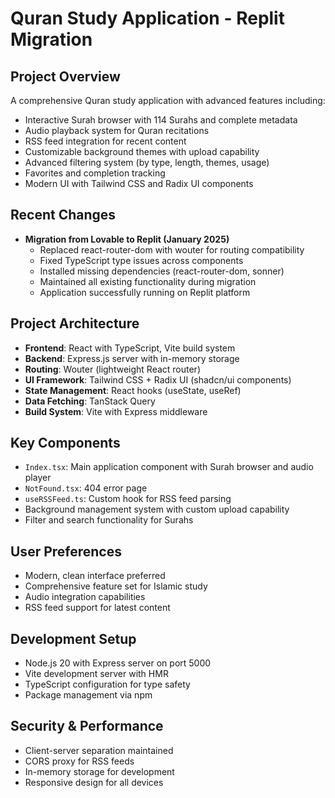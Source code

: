 # Quran Study Application - Replit Migration

## Project Overview
A comprehensive Quran study application with advanced features including:
- Interactive Surah browser with 114 Surahs and complete metadata
- Audio playback system for Quran recitations
- RSS feed integration for recent content
- Customizable background themes with upload capability
- Advanced filtering system (by type, length, themes, usage)
- Favorites and completion tracking
- Modern UI with Tailwind CSS and Radix UI components

## Recent Changes
- **Migration from Lovable to Replit (January 2025)**
  - Replaced react-router-dom with wouter for routing compatibility
  - Fixed TypeScript type issues across components
  - Installed missing dependencies (react-router-dom, sonner)
  - Maintained all existing functionality during migration
  - Application successfully running on Replit platform

## Project Architecture
- **Frontend**: React with TypeScript, Vite build system
- **Backend**: Express.js server with in-memory storage
- **Routing**: Wouter (lightweight React router)
- **UI Framework**: Tailwind CSS + Radix UI (shadcn/ui components)
- **State Management**: React hooks (useState, useRef)
- **Data Fetching**: TanStack Query
- **Build System**: Vite with Express middleware

## Key Components
- `Index.tsx`: Main application component with Surah browser and audio player
- `NotFound.tsx`: 404 error page
- `useRSSFeed.ts`: Custom hook for RSS feed parsing
- Background management system with custom upload capability
- Filter and search functionality for Surahs

## User Preferences
- Modern, clean interface preferred
- Comprehensive feature set for Islamic study
- Audio integration capabilities
- RSS feed support for latest content

## Development Setup
- Node.js 20 with Express server on port 5000
- Vite development server with HMR
- TypeScript configuration for type safety
- Package management via npm

## Security & Performance
- Client-server separation maintained
- CORS proxy for RSS feeds
- In-memory storage for development
- Responsive design for all devices
